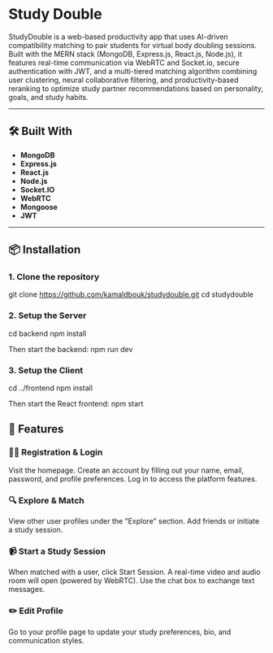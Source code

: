 # Study Double

StudyDouble is a web-based productivity app that uses AI-driven compatibility matching to pair students for virtual body doubling sessions. Built with the MERN stack (MongoDB, Express.js, React.js, Node.js), it features real-time communication via WebRTC and Socket.io, secure authentication with JWT, and a multi-tiered matching algorithm combining user clustering, neural collaborative filtering, and productivity-based reranking to optimize study partner recommendations based on personality, goals, and study habits.

---

## 🛠️ Built With

- **MongoDB** 
- **Express.js**
- **React.js** 
- **Node.js**
- **Socket.IO**
- **WebRTC**
- **Mongoose**
- **JWT**

---

## 📦 Installation

### 1. Clone the repository

git clone https://github.com/kamaldbouk/studydouble.git
cd studydouble

### 2. Setup the Server

cd backend
npm install

Then start the backend: npm run dev

### 3. Setup the Client

cd ../frontend
npm install

Then start the React frontend: npm start

## 👥 Features

### 🧑‍💼 Registration & Login
Visit the homepage.
Create an account by filling out your name, email, password, and profile preferences.
Log in to access the platform features.

### 🔍 Explore & Match
View other user profiles under the "Explore" section.
Add friends or initiate a study session.

### 📹 Start a Study Session
When matched with a user, click Start Session.
A real-time video and audio room will open (powered by WebRTC).
Use the chat box to exchange text messages.

### ✏️ Edit Profile
Go to your profile page to update your study preferences, bio, and communication styles.
